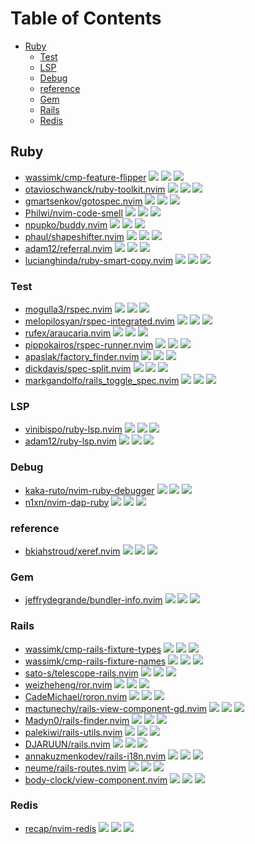 # Table of Contents

<!-- toc -->

- [Ruby](#ruby)
  - [Test](#test)
  - [LSP](#lsp)
  - [Debug](#debug)
  - [reference](#reference)
  - [Gem](#gem)
  - [Rails](#rails)
  - [Redis](#redis)

<!-- tocstop -->

## Ruby

- [wassimk/cmp-feature-flipper](https://github.com/wassimk/cmp-feature-flipper) ![](https://img.shields.io/github/stars/wassimk/cmp-feature-flipper) ![](https://img.shields.io/github/last-commit/wassimk/cmp-feature-flipper) ![](https://img.shields.io/github/commit-activity/y/wassimk/cmp-feature-flipper)
- [otavioschwanck/ruby-toolkit.nvim](https://github.com/otavioschwanck/ruby-toolkit.nvim) ![](https://img.shields.io/github/stars/otavioschwanck/ruby-toolkit.nvim) ![](https://img.shields.io/github/last-commit/otavioschwanck/ruby-toolkit.nvim) ![](https://img.shields.io/github/commit-activity/y/otavioschwanck/ruby-toolkit.nvim)
- [gmartsenkov/gotospec.nvim](https://github.com/gmartsenkov/gotospec.nvim) ![](https://img.shields.io/github/stars/gmartsenkov/gotospec.nvim) ![](https://img.shields.io/github/last-commit/gmartsenkov/gotospec.nvim) ![](https://img.shields.io/github/commit-activity/y/gmartsenkov/gotospec.nvim)
- [Philwi/nvim-code-smell](https://github.com/Philwi/nvim-code-smell) ![](https://img.shields.io/github/stars/Philwi/nvim-code-smell) ![](https://img.shields.io/github/last-commit/Philwi/nvim-code-smell) ![](https://img.shields.io/github/commit-activity/y/Philwi/nvim-code-smell)
- [npupko/buddy.nvim](https://github.com/npupko/buddy.nvim) ![](https://img.shields.io/github/stars/npupko/buddy.nvim) ![](https://img.shields.io/github/last-commit/npupko/buddy.nvim) ![](https://img.shields.io/github/commit-activity/y/npupko/buddy.nvim)
- [phaul/shapeshifter.nvim](https://github.com/phaul/shapeshifter.nvim) ![](https://img.shields.io/github/stars/phaul/shapeshifter.nvim) ![](https://img.shields.io/github/last-commit/phaul/shapeshifter.nvim) ![](https://img.shields.io/github/commit-activity/y/phaul/shapeshifter.nvim)
- [adam12/referral.nvim](https://github.com/adam12/referral.nvim) ![](https://img.shields.io/github/stars/adam12/referral.nvim) ![](https://img.shields.io/github/last-commit/adam12/referral.nvim) ![](https://img.shields.io/github/commit-activity/y/adam12/referral.nvim)
- [lucianghinda/ruby-smart-copy.nvim](https://github.com/lucianghinda/ruby-smart-copy.nvim) ![](https://img.shields.io/github/stars/lucianghinda/ruby-smart-copy.nvim) ![](https://img.shields.io/github/last-commit/lucianghinda/ruby-smart-copy.nvim) ![](https://img.shields.io/github/commit-activity/y/lucianghinda/ruby-smart-copy.nvim)

### Test

- [mogulla3/rspec.nvim](https://github.com/mogulla3/rspec.nvim) ![](https://img.shields.io/github/stars/mogulla3/rspec.nvim) ![](https://img.shields.io/github/last-commit/mogulla3/rspec.nvim) ![](https://img.shields.io/github/commit-activity/y/mogulla3/rspec.nvim)
- [melopilosyan/rspec-integrated.nvim](https://github.com/melopilosyan/rspec-integrated.nvim) ![](https://img.shields.io/github/stars/melopilosyan/rspec-integrated.nvim) ![](https://img.shields.io/github/last-commit/melopilosyan/rspec-integrated.nvim) ![](https://img.shields.io/github/commit-activity/y/melopilosyan/rspec-integrated.nvim)
- [rufex/araucaria.nvim](https://github.com/rufex/araucaria.nvim) ![](https://img.shields.io/github/stars/rufex/araucaria.nvim) ![](https://img.shields.io/github/last-commit/rufex/araucaria.nvim) ![](https://img.shields.io/github/commit-activity/y/rufex/araucaria.nvim)
- [pippokairos/rspec-runner.nvim](https://github.com/pippokairos/rspec-runner.nvim) ![](https://img.shields.io/github/stars/pippokairos/rspec-runner.nvim) ![](https://img.shields.io/github/last-commit/pippokairos/rspec-runner.nvim) ![](https://img.shields.io/github/commit-activity/y/pippokairos/rspec-runner.nvim)
- [apaslak/factory_finder.nvim](https://github.com/apaslak/factory_finder.nvim) ![](https://img.shields.io/github/stars/apaslak/factory_finder.nvim) ![](https://img.shields.io/github/last-commit/apaslak/factory_finder.nvim) ![](https://img.shields.io/github/commit-activity/y/apaslak/factory_finder.nvim)
- [dickdavis/spec-split.nvim](https://github.com/dickdavis/spec-split.nvim) ![](https://img.shields.io/github/stars/dickdavis/spec-split.nvim) ![](https://img.shields.io/github/last-commit/dickdavis/spec-split.nvim) ![](https://img.shields.io/github/commit-activity/y/dickdavis/spec-split.nvim)
- [markgandolfo/rails_toggle_spec.nvim](https://github.com/markgandolfo/rails_toggle_spec.nvim) ![](https://img.shields.io/github/stars/markgandolfo/rails_toggle_spec.nvim) ![](https://img.shields.io/github/last-commit/markgandolfo/rails_toggle_spec.nvim) ![](https://img.shields.io/github/commit-activity/y/markgandolfo/rails_toggle_spec.nvim)

### LSP

- [vinibispo/ruby-lsp.nvim](https://github.com/vinibispo/ruby-lsp.nvim) ![](https://img.shields.io/github/stars/vinibispo/ruby-lsp.nvim) ![](https://img.shields.io/github/last-commit/vinibispo/ruby-lsp.nvim) ![](https://img.shields.io/github/commit-activity/y/vinibispo/ruby-lsp.nvim)
- [adam12/ruby-lsp.nvim](https://github.com/adam12/ruby-lsp.nvim) ![](https://img.shields.io/github/stars/adam12/ruby-lsp.nvim) ![](https://img.shields.io/github/last-commit/adam12/ruby-lsp.nvim) ![](https://img.shields.io/github/commit-activity/y/adam12/ruby-lsp.nvim)

### Debug

- [kaka-ruto/nvim-ruby-debugger](https://github.com/kaka-ruto/nvim-ruby-debugger) ![](https://img.shields.io/github/stars/kaka-ruto/nvim-ruby-debugger) ![](https://img.shields.io/github/last-commit/kaka-ruto/nvim-ruby-debugger) ![](https://img.shields.io/github/commit-activity/y/kaka-ruto/nvim-ruby-debugger)
- [n1xn/nvim-dap-ruby](https://github.com/n1xn/nvim-dap-ruby) ![](https://img.shields.io/github/stars/n1xn/nvim-dap-ruby) ![](https://img.shields.io/github/last-commit/n1xn/nvim-dap-ruby) ![](https://img.shields.io/github/commit-activity/y/n1xn/nvim-dap-ruby)

### reference

- [bkiahstroud/xeref.nvim](https://github.com/bkiahstroud/xeref.nvim) ![](https://img.shields.io/github/stars/bkiahstroud/xeref.nvim) ![](https://img.shields.io/github/last-commit/bkiahstroud/xeref.nvim) ![](https://img.shields.io/github/commit-activity/y/bkiahstroud/xeref.nvim)

### Gem

- [jeffrydegrande/bundler-info.nvim](https://github.com/jeffrydegrande/bundler-info.nvim) ![](https://img.shields.io/github/stars/jeffrydegrande/bundler-info.nvim) ![](https://img.shields.io/github/last-commit/jeffrydegrande/bundler-info.nvim) ![](https://img.shields.io/github/commit-activity/y/jeffrydegrande/bundler-info.nvim)

### Rails

- [wassimk/cmp-rails-fixture-types](https://github.com/wassimk/cmp-rails-fixture-types) ![](https://img.shields.io/github/stars/wassimk/cmp-rails-fixture-types) ![](https://img.shields.io/github/last-commit/wassimk/cmp-rails-fixture-types) ![](https://img.shields.io/github/commit-activity/y/wassimk/cmp-rails-fixture-types)
- [wassimk/cmp-rails-fixture-names](https://github.com/wassimk/cmp-rails-fixture-names) ![](https://img.shields.io/github/stars/wassimk/cmp-rails-fixture-names) ![](https://img.shields.io/github/last-commit/wassimk/cmp-rails-fixture-names) ![](https://img.shields.io/github/commit-activity/y/wassimk/cmp-rails-fixture-names)
- [sato-s/telescope-rails.nvim](https://github.com/sato-s/telescope-rails.nvim) ![](https://img.shields.io/github/stars/sato-s/telescope-rails.nvim) ![](https://img.shields.io/github/last-commit/sato-s/telescope-rails.nvim) ![](https://img.shields.io/github/commit-activity/y/sato-s/telescope-rails.nvim)
- [weizheheng/ror.nvim](https://github.com/weizheheng/ror.nvim) ![](https://img.shields.io/github/stars/weizheheng/ror.nvim) ![](https://img.shields.io/github/last-commit/weizheheng/ror.nvim) ![](https://img.shields.io/github/commit-activity/y/weizheheng/ror.nvim)
- [CadeMichael/roron.nvim](https://github.com/CadeMichael/roron.nvim) ![](https://img.shields.io/github/stars/CadeMichael/roron.nvim) ![](https://img.shields.io/github/last-commit/CadeMichael/roron.nvim) ![](https://img.shields.io/github/commit-activity/y/CadeMichael/roron.nvim)
- [mactunechy/rails-view-component-gd.nvim](https://github.com/mactunechy/rails-view-component-gd.nvim) ![](https://img.shields.io/github/stars/mactunechy/rails-view-component-gd.nvim) ![](https://img.shields.io/github/last-commit/mactunechy/rails-view-component-gd.nvim) ![](https://img.shields.io/github/commit-activity/y/mactunechy/rails-view-component-gd.nvim)
- [Madyn0/rails-finder.nvim](https://github.com/Madyn0/rails-finder.nvim) ![](https://img.shields.io/github/stars/Madyn0/rails-finder.nvim) ![](https://img.shields.io/github/last-commit/Madyn0/rails-finder.nvim) ![](https://img.shields.io/github/commit-activity/y/Madyn0/rails-finder.nvim)
- [palekiwi/rails-utils.nvim](https://github.com/palekiwi/rails-utils.nvim) ![](https://img.shields.io/github/stars/palekiwi/rails-utils.nvim) ![](https://img.shields.io/github/last-commit/palekiwi/rails-utils.nvim) ![](https://img.shields.io/github/commit-activity/y/palekiwi/rails-utils.nvim)
- [DJARUUN/rails.nvim](https://github.com/DJARUUN/rails.nvim) ![](https://img.shields.io/github/stars/DJARUUN/rails.nvim) ![](https://img.shields.io/github/last-commit/DJARUUN/rails.nvim) ![](https://img.shields.io/github/commit-activity/y/DJARUUN/rails.nvim)
- [annakuzmenkodev/rails-i18n.nvim](https://github.com/annakuzmenkodev/rails-i18n.nvim) ![](https://img.shields.io/github/stars/annakuzmenkodev/rails-i18n.nvim) ![](https://img.shields.io/github/last-commit/annakuzmenkodev/rails-i18n.nvim) ![](https://img.shields.io/github/commit-activity/y/annakuzmenkodev/rails-i18n.nvim)
- [neume/rails-routes.nvim](https://github.com/neume/rails-routes.nvim) ![](https://img.shields.io/github/stars/neume/rails-routes.nvim) ![](https://img.shields.io/github/last-commit/neume/rails-routes.nvim) ![](https://img.shields.io/github/commit-activity/y/neume/rails-routes.nvim)
- [body-clock/view-component.nvim](https://github.com/body-clock/view-component.nvim) ![](https://img.shields.io/github/stars/body-clock/view-component.nvim) ![](https://img.shields.io/github/last-commit/body-clock/view-component.nvim) ![](https://img.shields.io/github/commit-activity/y/body-clock/view-component.nvim)

### Redis

- [recap/nvim-redis](https://github.com/recap/nvim-redis) ![](https://img.shields.io/github/stars/recap/nvim-redis) ![](https://img.shields.io/github/last-commit/recap/nvim-redis) ![](https://img.shields.io/github/commit-activity/y/recap/nvim-redis)
